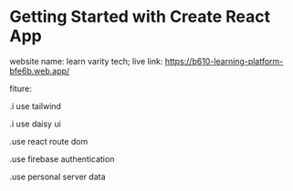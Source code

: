 # Getting Started with Create React App

website name:  learn varity tech;
live link: https://b610-learning-platform-bfe6b.web.app/

fiture:

.i use tailwind

.i use daisy ui

.use react route dom

.use firebase authentication

.use personal server data